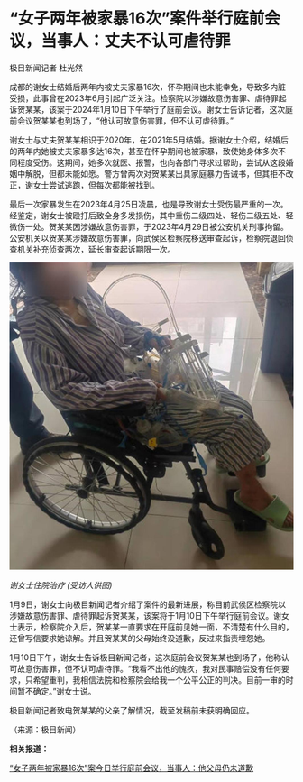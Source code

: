 # “女子两年被家暴16次”案件举行庭前会议，当事人：丈夫不认可虐待罪

极目新闻记者 杜光然

成都的谢女士结婚后两年内被丈夫家暴16次，怀孕期间也未能幸免，导致多内脏受损，此事曾在2023年6月引起广泛关注。检察院以涉嫌故意伤害罪、虐待罪起诉贺某某，该案于2024年1月10日下午举行了庭前会议。谢女士告诉记者，这次庭前会议贺某某也到场了，“他认可故意伤害罪，但不认可虐待罪。”

谢女士与丈夫贺某某相识于2020年，在2021年5月结婚。据谢女士介绍，结婚后的两年内她被丈夫家暴多达16次，甚至在怀孕期间也被家暴，致使她身体多次不同程度受伤。这期间，她多次就医、报警，也向各部门寻求过帮助，尝试从这段婚姻中解脱，但都未能如愿。警方曾两次对贺某某出具家庭暴力告诫书，但其拒不改正，谢女士尝试逃跑，但每次都能被找到。

最后一次家暴发生在2023年4月25日凌晨，也是导致谢女士受伤最严重的一次。经鉴定，谢女士被殴打后致全身多发损伤，其中重伤二级四处、轻伤二级五处、轻微伤一处。贺某某因涉嫌故意伤害罪，于2023年4月29日被公安机关刑事拘留。公安机关以贺某某涉嫌故意伤害罪，向武侯区检察院移送审查起诉，检察院退回侦查机关补充侦查两次，延长审查起诉期限一次。

![45f3d26e62093ebc21eca7158e369bb3.jpg](https://raw.githubusercontent.com/qqhsx/qqnews_image/main/2024/01/10/“女子两年被家暴16次”案件举行庭前会议，当事人：丈夫不认可虐待罪/45f3d26e62093ebc21eca7158e369bb3.jpg)

_谢女士住院治疗 (受访人供图)_

1月9日，谢女士向极目新闻记者介绍了案件的最新进展，称目前武侯区检察院以涉嫌故意伤害罪、虐待罪起诉贺某某，该案将于1月10日下午举行庭前会议。谢女士表示，检察院介入后，贺某某一直要求在开庭前见她一面，不清楚有什么目的，还曾写信要求她谅解。并且贺某某的父母始终没道歉，反过来指责埋怨她。

1月10日下午，谢女士告诉极目新闻记者，这次庭前会议贺某某也到场了，他称认可故意伤害罪，但不认可虐待罪。“我看不出他的愧疚，我对民事赔偿没有任何要求，只希望重判，我相信法院和检察院会给我一个公平公正的判决。目前一审的时间暂不确定。”谢女士说。

极目新闻记者致电贺某某的父亲了解情况，截至发稿前未获明确回应。

（来源：极目新闻）

**相关报道：**

[“女子两年被家暴16次”案今日举行庭前会议，当事人：他父母仍未道歉](https://news.qq.com/rain/a/20240110A02PH200)

